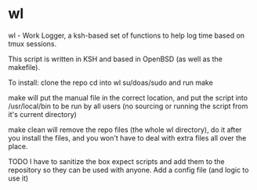 # wl
wl - Work Logger, a ksh-based set of functions to help log time based on tmux sessions.

This script is written in KSH and based in OpenBSD (as well as the makefile).

To install:
clone the repo
cd into wl
su/doas/sudo and run make

make will put the manual file in the correct location, and put the script into /usr/local/bin to be run by all users (no sourcing or running the script from it's current directory)

make clean will remove the repo files (the whole wl directory), do it after you install the files, and you won't have to deal with extra files all over the place.

TODO
I have to sanitize the box expect scripts and add them to the repository so they can be used with anyone. 
Add a config file (and logic to use it)
